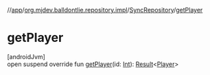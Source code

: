 //[app](../../../index.md)/[org.mjdev.balldontlie.repository.impl](../index.md)/[SyncRepository](index.md)/[getPlayer](get-player.md)

# getPlayer

[androidJvm]\
open suspend override fun [getPlayer](get-player.md)(id: [Int](https://kotlinlang.org/api/latest/jvm/stdlib/kotlin/-int/index.html)): [Result](https://kotlinlang.org/api/latest/jvm/stdlib/kotlin/-result/index.html)&lt;[Player](../../org.mjdev.balldontlie.model/-player/index.md)&gt;
